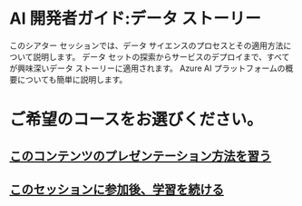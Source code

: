 # <a name="developers-guide-to-ai-a-data-story"></a>AI 開発者ガイド:データ ストーリー

このシアター セッションでは、データ サイエンスのプロセスとその適用方法について説明します。 データ セットの探索からサービスのデプロイまで、すべてが興味深いデータ ストーリーに適用されます。 Azure AI プラットフォームの概要についても簡単に説明します。

# <a name="i-want-to-"></a>ご希望のコースをお選びください。

## <a name="learn-to-present-this-contentreadme-presentermd"></a>[このコンテンツのプレゼンテーション方法を習う](README-presenter.md)

## <a name="continue-learning-after-attending-this-sessionreadme-attendeemd"></a>[このセッションに参加後、学習を続ける](README-attendee.md)